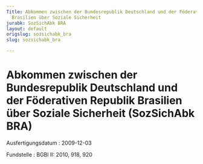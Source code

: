 ```yaml
---
Title: Abkommen zwischen der Bundesrepublik Deutschland und der Föderativen Republik
  Brasilien über Soziale Sicherheit
jurabk: SozSichAbk BRA
layout: default
origslug: sozsichabk_bra
slug: sozsichabk_bra

---
```


# Abkommen zwischen der Bundesrepublik Deutschland und der Föderativen Republik Brasilien über Soziale Sicherheit (SozSichAbk BRA)

Ausfertigungsdatum
:   2009-12-03

Fundstelle
:   BGBl II: 2010, 918, 920

